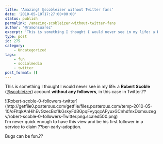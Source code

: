 ```yaml
---
title: 'Amazing! @scobleizer without Twitter fans'
date: '2010-05-10T17:27:00+00:00'
status: publish
permalink: /amazing-scobleizer-without-twitter-fans
author: '@ramonsuarez'
excerpt: 'This is something I thought I would never see in my life: a Robert Scoble (@scobleizer) account without any followers, in this case in Twitter. I''m never quick enough to have this view and be his first follower in a service to claim ??ber-early-ado...'
type: post
id: 275
category:
    - Uncategorized
tags:
    - fun
    - socialmedia
    - twitter
post_format: []
---
```

This is something I thought I would never see in my life: a **Robert Scoble** ([@scobleizer](http://twitter.com/scobleizer "Robert Scoble's Twitter profile")) account **without any followers**, in this case in Twitter.??

<div class="p_embed p_image_embed">![Robert-scoble-0-followers-twitter](http://getfile0.posterous.com/getfile/files.posterous.com/temp-2010-05-10/oFItqkAnHihEvGzecBxfIkGskyFdBGpqFvyqqcAFyuxGCnhdfnxDxmsuzegv/robert-scoble-0-followers-Twitter.png.scaled500.png)</div>I’m never quick enough to have this view and be his first follower in a service to claim ??ber-early-adoption.

Bugs can be fun.??